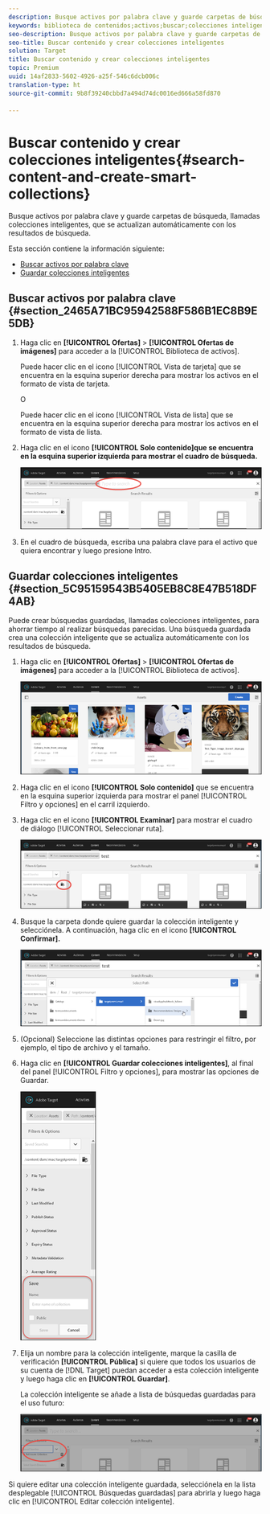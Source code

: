 ```yaml
---
description: Busque activos por palabra clave y guarde carpetas de búsqueda, llamadas colecciones inteligentes, que se actualizan automáticamente con los resultados de búsqueda.
keywords: biblioteca de contenidos;activos;buscar;colecciones inteligentes;carpeta de búsqueda;filtro
seo-description: Busque activos por palabra clave y guarde carpetas de búsqueda, llamadas colecciones inteligentes, que se actualizan automáticamente con los resultados de búsqueda.
seo-title: Buscar contenido y crear colecciones inteligentes
solution: Target
title: Buscar contenido y crear colecciones inteligentes
topic: Premium
uuid: 14af2833-5602-4926-a25f-546c6dcb006c
translation-type: ht
source-git-commit: 9b8f39240cbbd7a494d74dc0016ed666a58fd870

---
```



# Buscar contenido y crear colecciones inteligentes{#search-content-and-create-smart-collections}

Busque activos por palabra clave y guarde carpetas de búsqueda, llamadas colecciones inteligentes, que se actualizan automáticamente con los resultados de búsqueda.

Esta sección contiene la información siguiente:

* [Buscar activos por palabra clave](../../c-experiences/c-manage-content/filter-and-search-content.md#section_2465A71BC95942588F586B1EC8B9E5DB)
* [Guardar colecciones inteligentes](../../c-experiences/c-manage-content/filter-and-search-content.md#section_5C95159543B5405EB8C8E47B518DF4AB)

## Buscar activos por palabra clave  {#section_2465A71BC95942588F586B1EC8B9E5DB}

1. Haga clic en **[!UICONTROL Ofertas]** &gt; **[!UICONTROL Ofertas de imágenes]** para acceder a la [!UICONTROL Biblioteca de activos].

   Puede hacer clic en el icono [!UICONTROL Vista de tarjeta] que se encuentra en la esquina superior derecha para mostrar los activos en el formato de vista de tarjeta.

   O

   Puede hacer clic en el icono [!UICONTROL Vista de lista] que se encuentra en la esquina superior derecha para mostrar los activos en el formato de vista de lista.

1. Haga clic en el icono **[!UICONTROL Solo contenido]que se encuentra en la esquina superior izquierda para mostrar el cuadro de búsqueda.**

   ![](assets/search_assets.png)

1. En el cuadro de búsqueda, escriba una palabra clave para el activo que quiera encontrar y luego presione Intro.

## Guardar colecciones inteligentes  {#section_5C95159543B5405EB8C8E47B518DF4AB}

Puede crear búsquedas guardadas, llamadas colecciones inteligentes, para ahorrar tiempo al realizar búsquedas parecidas. Una búsqueda guardada crea una colección inteligente que se actualiza automáticamente con los resultados de búsqueda.

1. Haga clic en **[!UICONTROL Ofertas]** &gt; **[!UICONTROL Ofertas de imágenes]** para acceder a la [!UICONTROL Biblioteca de activos].

   ![](assets/content.png)

1. Haga clic en el icono **[!UICONTROL Solo contenido]** que se encuentra en la esquina superior izquierda para mostrar el panel [!UICONTROL Filtro y opciones] en el carril izquierdo.
1. Haga clic en el icono **[!UICONTROL Examinar]** para mostrar el cuadro de diálogo [!UICONTROL Seleccionar ruta].

   ![](assets/browse_folders.png)

1. Busque la carpeta donde quiere guardar la colección inteligente y selecciónela. A continuación, haga clic en el icono **[!UICONTROL Confirmar].**

   ![](assets/browse_folders2.png)

1. (Opcional) Seleccione las distintas opciones para restringir el filtro, por ejemplo, el tipo de archivo y el tamaño.
1. Haga clic en **[!UICONTROL Guardar colecciones inteligentes]**, al final del panel [!UICONTROL Filtro y opciones], para mostrar las opciones de Guardar.

   ![](assets/save_smart_collection_options.png)

1. Elija un nombre para la colección inteligente, marque la casilla de verificación **[!UICONTROL Pública]** si quiere que todos los usuarios de su cuenta de [!DNL Target] puedan acceder a esta colección inteligente y luego haga clic en **[!UICONTROL Guardar]**.

   La colección inteligente se añade a lista de búsquedas guardadas para el uso futuro:

   ![](assets/saved_smart_collection.png)

Si quiere editar una colección inteligente guardada, selecciónela en la lista desplegable [!UICONTROL Búsquedas guardadas] para abrirla y luego haga clic en [!UICONTROL Editar colección inteligente].
